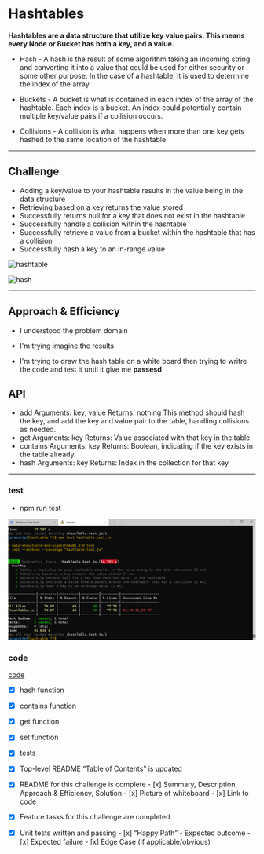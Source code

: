 # Hashtables


**Hashtables are a data structure that utilize key value pairs. This means every Node or Bucket has both a key, and a value.**

* Hash - A hash is the result of some algorithm taking an incoming string and converting it into a value that could be used for either security or some other purpose. In the case of a hashtable, it is used to determine the index of the array.

* Buckets - A bucket is what is contained in each index of the array of the hashtable. Each index is a bucket. An index could potentially contain multiple key/value pairs if a collision occurs.

* Collisions - A collision is what happens when more than one key gets hashed to the same location of the hashtable.


--------------------------------------

## Challenge

* Adding a key/value to your hashtable results in the value being in the data structure
* Retrieving based on a key returns the value stored
* Successfully returns null for a key that does not exist in the hashtable
* Successfully handle a collision within the hashtable
* Successfully retrieve a value from a bucket within the hashtable that has a collision
* Successfully hash a key to an in-range value


![hashtable](https://miro.medium.com/max/1400/1*l9eCykFTYwvLZgy62id5Ag.png)


![hash](https://miro.medium.com/max/1400/1*W4_MJgwQTobJFs8nS4wyVQ.png)

-----------------------

## Approach & Efficiency

* I understood the problem domain

* I'm trying imagine the results 

* I'm trying to draw the hash table on a white board then trying to writre the code and test it until it give me **passesd**

## API

* add
Arguments: key, value
Returns: nothing
This method should hash the key, and add the key and value pair to the table, handling collisions as needed.
* get
Arguments: key
Returns: Value associated with that key in the table
* contains
Arguments: key
Returns: Boolean, indicating if the key exists in the table already.
* hash
Arguments: key
Returns: Index in the collection for that key

---------------------

### test 

* npm run test


![test result](/javascript/hashtable/img/hashTableTest.png)


### code

[code](/javascript/hashtable/lib/hashTable.js)



- [x] hash function
- [x] contains function
- [x] get function
- [x] set function




- [x] tests

 - [x] Top-level README “Table of Contents” is updated
 - [x] README for this challenge is complete
       - [x] Summary, Description, Approach & Efficiency, Solution
       - [x] Picture of whiteboard
       - [x] Link to code
 - [x] Feature tasks for this challenge are completed
 - [x] Unit tests written and passing
       - [x] “Happy Path” - Expected outcome
       - [x] Expected failure
       - [x] Edge Case (if applicable/obvious)